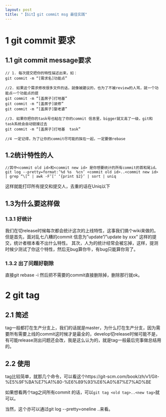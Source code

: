 ```yaml
---
layout: post
title: "【Git】git commit msg 最佳实践"
---
```


# 1 git commit 要求

## 1.1 git commit message要求

```
// 1. 每次提交把你的特性描述出来，如：
git commit -m “[需求名]功能点”

//2. 如果这个需求修改很多文件的话，就像被建议的，也为了不被review的人骂，就一个功能点一个功能点的提
git commit -m “[盖房子]打地基”
git commit -m “[盖房子]装修”
git commit -m “[盖房子]娶老婆”

//3. 如果你把你的task号也粘在了你的commit 信息里，bigger就又高了一级，git和task系统会自动链接过去
git commit -m “[盖房子]打地基  task”

//4 一定记得，为了让你的commit尽可能的挨在一起，一定要做rebase

```

## 1.2统计特性的人

```
//其中<commit old id>和<commit new id> 是你想要统计的所有commit的首和尾id。
git log --pretty=format:’%d %s  %cn’ <commit old id>..<commit new id> | grep “\[“ | awk -F’[‘ ‘{print $2}’ | sort | uniq
```
这样就能打印所有提交和提交人，去重的话在Uniq以下

## 1.3为什么要这样做

### 1.3.1 好统计

我们在切release时候每次都会统计这次的上线特性，这事我们搞个wiki来做的。
但是首先，面对乱七八糟的commit 信息为”update”/”update by xxx” 这样的提交，统计者根本看不出什么特性。
其次，人为的统计经常会被忘掉，这样，提测时候少测试了你这个特性，然后无bug算你牛，有bug只能算你背了。

### 1.3.2 出了问题好剔除
直接git rebase <the oldest commit id> -i
然后把不需要的commit直接删除掉，删除那行就ok。

# 2 git tag

## 2.1 简述
tag一般都打在生产分支上，我们的话就是master，为什么打在生产分支，因为需要所有需要上线的commit这时候才是最全的，develop切release时候可能不是，有可能release测出问题还会改，我是这么认为的，就是tag一般最后完事做总结用的。

## 2.2 使用
tag比较简单，就那几个命令，可以看这个https://git-scm.com/book/zh/v1/Git-%E5%9F%BA%E7%A1%80-%E6%89%93%E6%A0%87%E7%AD%BE

如果想看两个tag之间所有commit 的话，可以`git tag <old tag>..<new tag>`就可以。

当然，这个亦可以通过git log  --pretty=oneline <commit old id>..<commit new id>来看。
